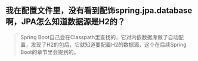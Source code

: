 
## 我在配置文件里，没有看到配饰spring.jpa.database啊，JPA怎么知道数据源是H2的？

> Spring Boot自己会在Classpath里查找的，它对内嵌数据库做了自动配置，发现了H2的包后，它就知道要配置H2的数据源，这个在后续Spring Boot的章节里会提到的。